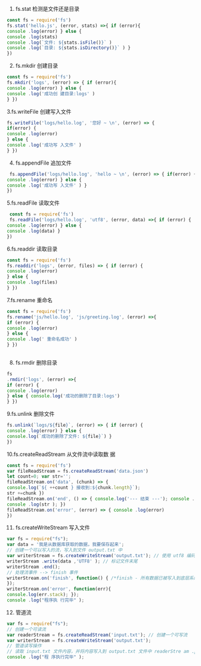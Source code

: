 1. fs.stat 检测是文件还是目录
```javascript
const fs = require('fs')
fs.stat('hello.js', (error, stats) =>{ if (error){
console .log(error) } else {
console .log(stats)
console .log(`文件: ${stats.isFile()}` )
console .log(`目录: ${stats.isDirectory()}` ) }
})
```
2. fs.mkdir 创建目录
```javascript
const fs = require('fs')
fs.mkdir('logs', (error) => { if (error){
console .log(error) } else {
console .log('成功创 建目录:logs' )
} })
```

3.fs.writeFile 创建写入文件
```javascript
fs.writeFile('logs/hello.log', '您好 ~ \n', (error) => {
if(error) {
console .log(error)
} else {
console .log('成功写 入文件' )
} })
```

4. fs.appendFile 追加文件
```javascript
 fs.appendFile('logs/hello.log', 'hello ~ \n', (error) => { if(error) {
console .log(error) } else {
console .log('成功写 入文件' ) }
})
```

5.fs.readFile 读取文件
```javascript
 const fs = require('fs')
 fs.readFile('logs/hello.log', 'utf8', (error, data) =>{ if (error) {
console .log(error) } else {
console .log(data) }
})
```
6.fs.readdir 读取目录
```javascript
const fs = require('fs')
fs.readdir('logs', (error, files) => { if (error) {
console .log(error)
} else {
console .log(files)
} })
```
7.fs.rename 重命名
```javascript
const fs = require('fs')
fs.rename('js/hello.log', 'js/greeting.log', (error) =>{
if (error) {
console .log(error)
} else {
console .log(' 重命名成功' )
} })
 
```
8. fs.rmdir 删除目录
```javascript
fs
.rmdir('logs', (error) =>{
if (error) {
console .log(error)
} else { console.log('成功的删除了目录:logs')
} })
```

9.fs.unlink 删除文件
```javascript
fs.unlink(`logs/${file}`, (error) => { if (error) {
console .log(error) } else {
console.log(`成功的删除了文件: ${file}`) }
})
```

10.fs.createReadStream 从文件流中读取数 据
```javascript
const fs = require('fs')
var fileReadStream = fs.createReadStream('data.json')
let count=0; var str='';
fileReadStream.on('data', (chunk) => {
console.log(`${ ++count } 接收到:${chunk.length}`);
str +=chunk })
fileReadStream.on('end', () => { console.log('--- 结束 ---'); console .log(coun t );
console .log(str ); })
fileReadStream.on('error', (error) => { console .log(error)
})
```


11. fs.createWriteStream 写入文件
```javascript
var fs = require("fs");
var data = '我是从数据库获取的数据，我要保存起来';
// 创建一个可以写入的流，写入到文件 output.txt 中
var writerStream = fs.createWriteStream('output.txt'); // 使用 utf8 编码写入数据
writerStream .write(data ,'UTF8' ); // 标记文件末尾
writerStream .end();
// 处理流事件 --> finish 事件
writerStream.on('finish', function() { /*finish - 所有数据已被写入到底层系统时触发。*/ console .log("写入完 成。" );
});
writerStream.on('error', function(err){
console.log(err.stack); });
console .log("程序执 行完毕" );
```

12. 管道流
```javascript
var fs = require("fs");
// 创建一个可读流
var readerStream = fs.createReadStream('input.txt'); // 创建一个可写流
var writerStream = fs.createWriteStream('output.txt');
// 管道读写操作
// 读取 input.txt 文件内容，并将内容写入到 output.txt 文件中 readerStre am .pipe(writerStream );
console .log("程 序执行完毕" );
```
